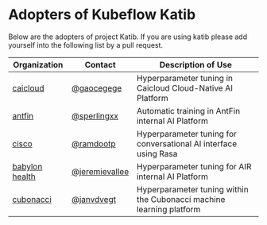 # Adopters of Kubeflow Katib

Below are the adopters of project Katib. If you are using katib
please add yourself into the following list by a pull request.

| Organization | Contact | Description of Use |
| ------------ | ------- | ------------------ |
| [caicloud](https://caicloud.io/) |[@gaocegege](https://github.com/gaocegege) | Hyperparameter tuning in Caicloud Cloud-Native AI Platform |
| [antfin](https://www.antfin.com/) |[@sperlingxx](https://github.com/sperlingxx) | Automatic training in AntFin internal AI Platform |
| [cisco](https://cisco.com/) |[@ramdootp](https://github.com/ramdootp) | Hyperparameter tuning for conversational AI interface using Rasa |
| [babylon health](https://www.babylonhealth.com/) |[@jeremievallee](https://github.com/jeremievallee) | Hyperparameter tuning for AIR internal AI Platform |
| [cubonacci](https://www.cubonacci.com) |[@janvdvegt](https://github.com/janvdvegt) | Hyperparameter tuning within the Cubonacci machine learning platform |
